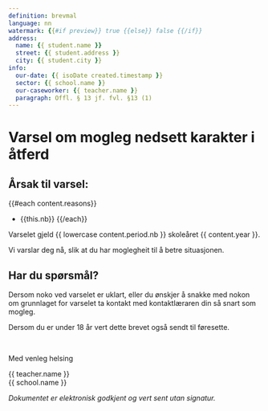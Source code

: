 ```yaml
---
definition: brevmal
language: nn
watermark: {{#if preview}} true {{else}} false {{/if}}
address:
  name: {{ student.name }}
  street: {{ student.address }}
  city: {{ student.city }}
info:
  our-date: {{ isoDate created.timestamp }}
  sector: {{ school.name }}
  our-caseworker: {{ teacher.name }}
  paragraph: Offl. § 13 jf. fvl. §13 (1)
---
```


# Varsel om mogleg nedsett karakter i åtferd

## Årsak til varsel:

{{#each content.reasons}}
 - {{this.nb}}
{{/each}}

Varselet gjeld {{ lowercase content.period.nb }} skoleåret {{ content.year }}.

Vi varslar deg nå, slik at du har moglegheit til å betre situasjonen.

## Har du spørsmål?

Dersom noko ved varselet er uklart, eller du ønskjer å snakke med nokon om grunnlaget for varselet ta kontakt med kontaktlæraren din så snart som mogleg.

Dersom du er under 18 år vert dette brevet også sendt til føresette.

<br/>

Med venleg helsing

{{ teacher.name }}<br />
{{ school.name }}<br />

*Dokumentet er elektronisk godkjent og vert sent utan signatur.*
